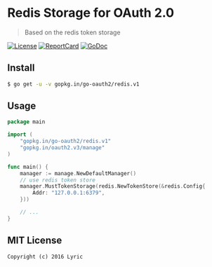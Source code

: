 # Redis Storage for OAuth 2.0

> Based on the redis token storage

[![License][License-Image]][License-Url] 
[![ReportCard][ReportCard-Image]][ReportCard-Url] 
[![GoDoc][GoDoc-Image]][GoDoc-Url]

## Install

``` bash
$ go get -u -v gopkg.in/go-oauth2/redis.v1
```

## Usage

``` go
package main

import (
	"gopkg.in/go-oauth2/redis.v1"
	"gopkg.in/oauth2.v3/manage"
)

func main() {
	manager := manage.NewDefaultManager()
	// use redis token store
	manager.MustTokenStorage(redis.NewTokenStore(&redis.Config{
		Addr: "127.0.0.1:6379",
	}))

	// ...
}
```

## MIT License

```
Copyright (c) 2016 Lyric
```

[License-Url]: http://opensource.org/licenses/MIT
[License-Image]: https://img.shields.io/npm/l/express.svg
[ReportCard-Url]: https://goreportcard.com/report/github.com/go-oauth2/redis
[ReportCard-Image]: https://goreportcard.com/badge/github.com/go-oauth2/redis
[GoDoc-Url]: https://godoc.org/github.com/go-oauth2/redis
[GoDoc-Image]: https://godoc.org/github.com/go-oauth2/redis?status.svg
